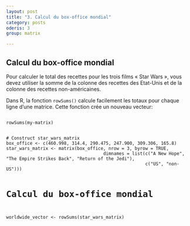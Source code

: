```yaml
---
layout: post
title: "3. Calcul du box-office mondial"
category: posts
oderis: 3
group: matrix

---
```

<script async src="https://www.googletagmanager.com/gtag/js?id=UA-15159522-6"></script>
<script>
  window.dataLayer = window.dataLayer || [];
  function gtag(){dataLayer.push(arguments);}
  gtag('js', new Date());

  gtag('config', 'UA-15159522-6');
</script>

<h2>Calcul du box-office mondial</h2>


Pour calculer le total des recettes pour les trois films « Star Wars »,  vous devez utiliser la somme de la colonne des recettes des Etat-Unis et de la colonne des recettes non-américaines.

Dans R, la fonction <code>rowSums()</code> calcule facilement les totaux pour chaque ligne d’une matrice. Cette fonction crée un nouveau vecteur:

<pre><code>
rowSums(my-matrix)
</code></pre>

<html>
<head>
<meta http-equiv="Content-Type" content="text/html; charset=utf-8" />
<style>
.dcl__index-module__console--2YAI1, .dcl__index-module__editor--m_p4P {font-size: 15px !important; }
.lm_header .lm_tab .lm_title {font-size: 15px !important;}
.dcl__Button-module__extra-small--2toEt, .dcl__Button-module__small--1VJc5 {font-size: 15px;}
</style>
</head>
        <body>
        	<script type="text/javascript" src="//cdn.datacamp.com/dcl-react.js.gz"></script>
			<div data-datacamp-exercise data-lang="r">
        	<code data-type="sample-code">
# Construct star_wars_matrix
box_office <- c(460.998, 314.4, 290.475, 247.900, 309.306, 165.8)
star_wars_matrix <- matrix(box_office, nrow = 3, byrow = TRUE,
                                     dimnames = list(c("A New Hope", "The Empire Strikes Back", "Return of the Jedi"),
                                                     c("US", "non-US")))

# Calcul du box-office mondial
worldwide_vector <- rowSums(star_wars_matrix)

</code>
</div>
</body>
</html>
